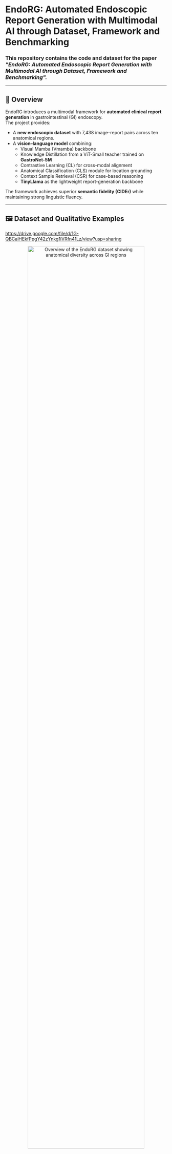 # EndoRG: Automated Endoscopic Report Generation with Multimodal AI through Dataset, Framework and Benchmarking
### This repository contains the code and dataset for the paper *"EndoRG: Automated Endoscopic Report Generation with Multimodal AI through Dataset, Framework and Benchmarking".*

---

## 🧠 Overview
EndoRG introduces a multimodal framework for **automated clinical report generation** in gastrointestinal (GI) endoscopy.  
The project provides:
- A **new endoscopic dataset** with 7,438 image–report pairs across ten anatomical regions.
- A **vision–language model** combining:
  - Visual Mamba (Vmamba) backbone  
  - Knowledge Distillation from a ViT-Small teacher trained on **GastroNet-5M**  
  - Contrastive Learning (CL) for cross-modal alignment  
  - Anatomical Classification (CLS) module for location grounding  
  - Context Sample Retrieval (CSR) for case-based reasoning  
  - **TinyLlama** as the lightweight report-generation backbone  

The framework achieves superior **semantic fidelity (CIDEr)** while maintaining strong linguistic fluency.

---

## 🖼️ Dataset and Qualitative Examples

https://drive.google.com/file/d/1G-QBCalHEkfPpgY42zYnkg1iVRfn41Lz/view?usp=sharing

<p align="center">
  <img src="docs/figures/fig3_dataset_overview.png" alt="Overview of the EndoRG dataset showing anatomical diversity across GI regions" width="85%">
</p>
<p align="center"><b>Figure 3.</b> Anatomical diversity in the EndoRG dataset. Representative endoscopic images and excerpts from corresponding clinical reports across the GI tract.</p>

---

<p align="center">
  <img src="docs/figures/fig4_qualitative_comparison.png" alt="Qualitative comparison of generated endoscopic reports" width="85%">
</p>
<p align="center"><b>Figure 4.</b> Qualitative comparison of generated reports. EndoRG produces clinically faithful and anatomically consistent outputs compared to prior models.</p>

---

## 📈 Performance Comparison of LLM Backbones (Table 4)

| Model              | BLEU-1 | BLEU-2 | BLEU-3 | BLEU-4 | ROUGE-L | METEOR | CIDEr  |
|--------------------|:------:|:------:|:------:|:------:|:--------:|:-------:|:------:|
| TinyLlama          | **0.4321** | **0.3386** | **0.2811** | **0.2382** | **0.4532** | **0.2107** | **1.2384** |
| Qwen1.5-0.5B       | 0.4157 | 0.3256 | 0.2694 | 0.2287 | 0.4549 | 0.2057 | 1.1636 |
| Qwen1.5-1.8B       | 0.4412 | 0.3392 | 0.2768 | 0.2315 | 0.4364 | 0.2082 | 1.0650 |
| Phi-1.5            | 0.4026 | 0.3255 | 0.2720 | 0.2320 | 0.4239 | 0.2043 | 1.1484 |
| LLM2CLIP-1B        | 0.3804 | 0.3051 | 0.2539 | 0.2157 | 0.4076 | 0.1983 | 1.1281 |

<p align="center"><b>Table 4.</b> Performance comparison of lightweight LLMs for endoscopic report generation.</p>

---


## 📦 Dataset Access and Structure

The **EndoRG Dataset** consists of **7,438 endoscopic images** and paired clinical reports covering ten anatomical regions of the gastrointestinal (GI) tract:

> **Regions:**  
> *esophagus, fundus & cardia, body, antrum, duodenum, ascending colon, transverse colon, descending colon, sigmoid, rectum*

The dataset is organized into **training** and **test** subsets to support supervised learning and benchmarking.

### 📁 Folder Structure

    EndoRGData
    |-- Train
    |   |-- esophagus
    |   |-- fundus_and_cardia
    |   |-- body
    |   |-- antrum
    |   |-- duodenum
    |   |-- ascending_colon
    |   |-- transverse_colon
    |   |-- descending_colon
    |   |-- sigmoid
    |   |-- rectum
    |   |-- train_reports.xlsx
    |-- Test
    |   |-- esophagus
    |   |-- fundus_and_cardia
    |   |-- body
    |   |-- antrum
    |   |-- duodenum
    |   |-- ascending_colon
    |   |-- transverse_colon
    |   |-- descending_colon
    |   |-- sigmoid
    |   |-- rectum
    |   |-- test_reports.xlsx


    
Each folder contains endoscopic images specific to that anatomical region.  
The corresponding clinical descriptions are stored in the Excel files under the `reports/` directory, where each row links the **image filename** to its **structured report text**.

---

### 🔗 Dataset Download
The dataset is available for research use under the **CC BY 4.0 license**.

- 📥 **[Download from Zenodo](https://zenodo.org/your-dataset-link)**  
  *(or replace with your actual Google Drive / Hugging Face / institutional link)*

If you use the dataset in your research, please cite our paper using the BibTeX entry below.

---

### ⚠️ Data Usage Terms
- The dataset is intended **solely for non-commercial research and educational purposes**.  
- Redistribution without proper attribution is prohibited.  
- Please cite:  
  *“EndoRG: Automated Endoscopic Report Generation with Multimodal AI through Dataset, Framework and Benchmarking.”*

---
